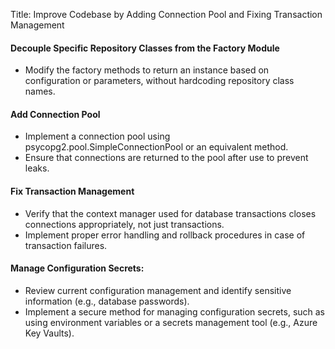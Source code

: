 Title: Improve Codebase by Adding Connection Pool and Fixing Transaction Management

#### Decouple Specific Repository Classes from the Factory Module
- Modify the factory methods to return an instance based on configuration or parameters, without hardcoding repository class names.
#### Add Connection Pool
- Implement a connection pool using psycopg2.pool.SimpleConnectionPool or an equivalent method.
- Ensure that connections are returned to the pool after use to prevent leaks.
#### Fix Transaction Management
- Verify that the context manager used for database transactions closes connections appropriately, not just transactions.
- Implement proper error handling and rollback procedures in case of transaction failures.
#### Manage Configuration Secrets:
- Review current configuration management and identify sensitive information (e.g., database passwords).
- Implement a secure method for managing configuration secrets, such as using environment variables or a secrets management tool (e.g., Azure Key Vaults).